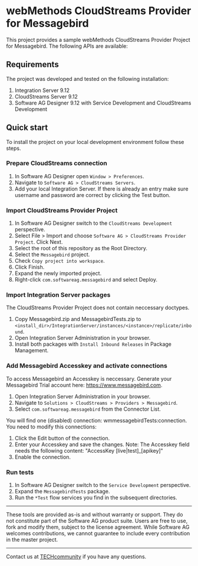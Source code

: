 # webMethods CloudStreams Provider for Messagebird
This project provides a sample webMethods CloudStreams Provider Project for Messagebird. The following APIs are available:

## Requirements

The project was developed and tested on the following installation:
1. Integration Server 9.12
2. CloudStreams Server 9.12
3. Software AG Designer 9.12 with Service Development and CloudStreams Development

## Quick start

To install the project on your local development environment follow these steps.

### Prepare CloudStreams connection

1. In Software AG Designer open ```Window > Preferences```.
2. Navigate to ```Software AG > CloudStreams Servers```.
3. Add your local Integration Server. If there is already an entry make sure username and password are correct by clicking the Test button.

### Import CloudStreams Provider Project

1. In Software AG Designer switch to the ```CloudStreams Development``` perspective.
2. Select File > Import and choose ```Software AG > CloudStreams Provider Project```. Click Next.
3. Select the root of this repository as the Root Directory.
4. Select the ```Messagebird``` project.
5. Check ```Copy project into workspace```.
6. Click Finish.
7. Expand the newly imported project.
8. Right-click ```com.softwareag.messagebird``` and select Deploy.

### Import Integration Server packages
The CloudStreams Provider Project does not contain neccessary doctypes.

1. Copy Messagebird.zip and MessagebirdTests.zip to ```<install_dir>/IntegrationServer/instances/<instance>/replicate/inbound```.
2. Open Integration Server Administration in your browser.
3. Install both packages with ```Install Inbound Releases``` in Package Management.

### Add Messagebird Accesskey and activate connections

To access Messagebird an Accesskey is neccessary. Generate your Messagebird Trial account here: https://www.messagebird.com.

1. Open Integration Server Administration in your browser.
2. Navigate to ```Solutions > CloudStreams > Providers > Messagebird```.
3. Select ```com.softwareag.messagebird``` from the Connector List.

You will find one (disabled) connection: wmmessagebirdTests:connection. You need to modify this connections:
1. Click the Edit button of the connection.
2. Enter your Accesskey and save the changes. Note: The Accesskey field needs the following content: "AccessKey [live|test]_[apikey]"
3. Enable the connection.

### Run tests

1. In Software AG Designer switch to the ```Service Development``` perspective.
2. Expand the ```MessagebirdTests``` package.
3. Run the ```*Test``` flow services you find in the subsequent directories.
______________________
These tools are provided as-is and without warranty or support. They do not constitute part of the Software AG product suite. Users are free to use, fork and modify them, subject to the license agreement. While Software AG welcomes contributions, we cannot guarantee to include every contribution in the master project.
_____________
Contact us at [TECHcommunity](mailto:technologycommunity@softwareag.com?subject=Github/SoftwareAG) if you have any questions.
